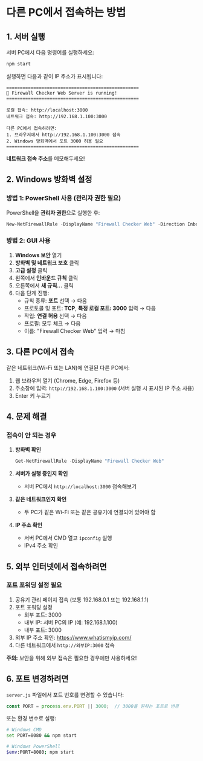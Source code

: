 # 다른 PC에서 접속하는 방법

## 1. 서버 실행

서버 PC에서 다음 명령어를 실행하세요:

```bash
npm start
```

실행하면 다음과 같이 IP 주소가 표시됩니다:

```
=================================================
🚀 Firewall Checker Web Server is running!
=================================================

로컬 접속: http://localhost:3000
네트워크 접속: http://192.168.1.100:3000

다른 PC에서 접속하려면:
1. 브라우저에서 http://192.168.1.100:3000 접속
2. Windows 방화벽에서 포트 3000 허용 필요
=================================================
```

**네트워크 접속 주소**를 메모해두세요!

## 2. Windows 방화벽 설정

### 방법 1: PowerShell 사용 (관리자 권한 필요)

PowerShell을 **관리자 권한**으로 실행한 후:

```powershell
New-NetFirewallRule -DisplayName "Firewall Checker Web" -Direction Inbound -Protocol TCP -LocalPort 3000 -Action Allow
```

### 방법 2: GUI 사용

1. **Windows 보안** 열기
2. **방화벽 및 네트워크 보호** 클릭
3. **고급 설정** 클릭
4. 왼쪽에서 **인바운드 규칙** 클릭
5. 오른쪽에서 **새 규칙...** 클릭
6. 다음 단계 진행:
   - 규칙 종류: **포트** 선택 → 다음
   - 프로토콜 및 포트: **TCP**, **특정 로컬 포트: 3000** 입력 → 다음
   - 작업: **연결 허용** 선택 → 다음
   - 프로필: 모두 체크 → 다음
   - 이름: "Firewall Checker Web" 입력 → 마침

## 3. 다른 PC에서 접속

같은 네트워크(Wi-Fi 또는 LAN)에 연결된 다른 PC에서:

1. 웹 브라우저 열기 (Chrome, Edge, Firefox 등)
2. 주소창에 입력: `http://192.168.1.100:3000` (서버 실행 시 표시된 IP 주소 사용)
3. Enter 키 누르기

## 4. 문제 해결

### 접속이 안 되는 경우

1. **방화벽 확인**
   ```powershell
   Get-NetFirewallRule -DisplayName "Firewall Checker Web"
   ```

2. **서버가 실행 중인지 확인**
   - 서버 PC에서 `http://localhost:3000` 접속해보기

3. **같은 네트워크인지 확인**
   - 두 PC가 같은 Wi-Fi 또는 같은 공유기에 연결되어 있어야 함

4. **IP 주소 확인**
   - 서버 PC에서 CMD 열고 `ipconfig` 실행
   - IPv4 주소 확인

## 5. 외부 인터넷에서 접속하려면

### 포트 포워딩 설정 필요

1. 공유기 관리 페이지 접속 (보통 192.168.0.1 또는 192.168.1.1)
2. 포트 포워딩 설정
   - 외부 포트: 3000
   - 내부 IP: 서버 PC의 IP (예: 192.168.1.100)
   - 내부 포트: 3000
3. 외부 IP 주소 확인: https://www.whatismyip.com/
4. 다른 네트워크에서 `http://외부IP:3000` 접속

**주의:** 보안을 위해 외부 접속은 필요한 경우에만 사용하세요!

## 6. 포트 변경하려면

`server.js` 파일에서 포트 번호를 변경할 수 있습니다:

```javascript
const PORT = process.env.PORT || 3000;  // 3000을 원하는 포트로 변경
```

또는 환경 변수로 실행:

```bash
# Windows CMD
set PORT=8080 && npm start

# Windows PowerShell
$env:PORT=8080; npm start
```
